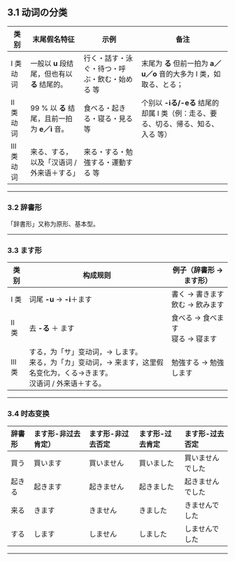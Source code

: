 ## 3.1 动词の分类  

| 类别       | 末尾假名特征                                  | 示例                                          | 备注                                                                              |
| ---------- | --------------------------------------------- | --------------------------------------------- | --------------------------------------------------------------------------------- |
| I 类动词   | 一般以 **u** 段结尾，但也有以 **る** 结尾的。 | 行く・話す・泳ぐ・待つ・呼ぶ・飲む・始める 等 | 末尾为 **る** 但前一拍为 **a／u／o** 音的大多为 I 类，如 取る、とる；             |
| II 类动词  | 99 % 以 **る** 结尾，且前一拍为 **e／i** 音。 | 食べる・起きる・寝る・見る 等                 | 个别以 **-iる/-eる** 结尾的却属 I 类（例：走る、要る、切る、帰る、知る、入る 等） |
| III 类动词 | 来る、する，以及「汉语词 / 外来语＋する」     | 来る・する・勉強する・運動する 等             |                                                                                   |

---

### 3.2 辞書形

「辞書形」又称为原形、基本型。

---  

### 3.3 ます形

| 类别   | 构成规则                                                                                                                     | 例子（辞書形 → ます形）            |
| ------ | ---------------------------------------------------------------------------------------------------------------------------- | ---------------------------------- |
| I 类   | 词尾 **-u** → **-i**＋ます                                                                                                   | 書く → 書きます<br>飲む → 飲みます |
| II 类  | 去 **-る** ＋ ます                                                                                                           | 食べる → 食べます<br>寝る → 寝ます |
| III 类 | する，为「サ」变动词，→ します。<br>来る，为「カ」变动词，→ 来ます，这里假名变化为，くる→きます。<br>汉语词 / 外来语＋する。 | 勉強する → 勉強します              |

---

### 3.4 时态变换

| 辞書形 | ます形-非过去肯定） | ます形-非过去否定 | ます形-过去肯定 | ます形-过去否定  |
| :----- | :------------------ | :---------------- | :-------------- | :--------------- |
| 買う   | 買います            | 買いません        | 買いました      | 買いませんでした |
| 起きる | 起きます            | 起きません        | 起きました      | 起きませんでした |
| 来る   | きます              | きません          | きました        | きませんでした   |
| する   | します              | しません          | しました        | しませんでした   |

---
